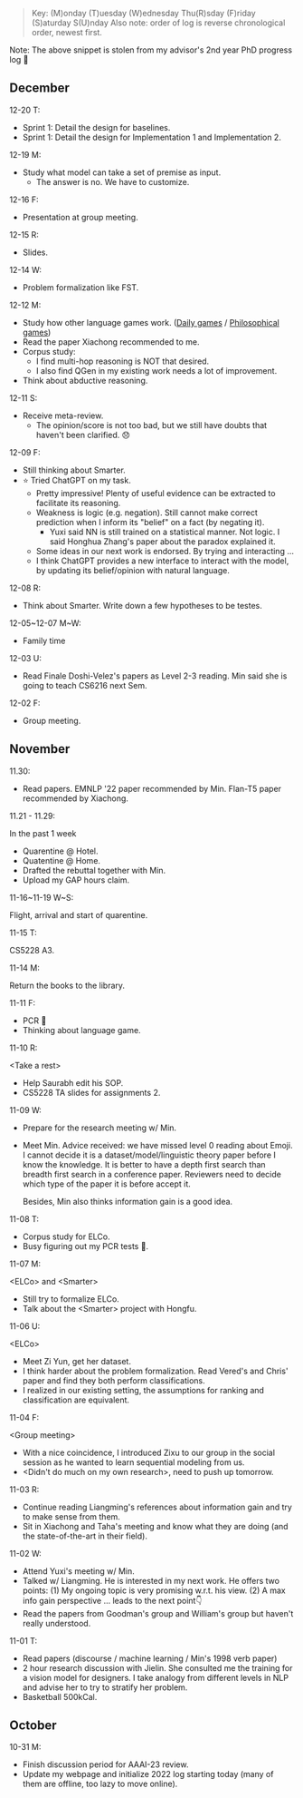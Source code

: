 



> Key: (M)onday (T)uesday (W)ednesday Thu(R)sday (F)riday (S)aturday S(U)nday
> Also note: order of log is reverse chronological order, newest first.

Note: The above snippet is stolen from my advisor's 2nd year PhD progress log 🤣





## December

12-20 T:

- Sprint 1: Detail the design for baselines. 
- Sprint 1: Detail the design for Implementation 1 and Implementation 2.



12-19 M:

- Study what model can take a set of premise as input. 
  - The answer is no. We have to customize. 



12-16 F:

- Presentation at group meeting. 



12-15 R:

- Slides. 



12-14 W:

- Problem formalization like FST.



12-12 M:

- Study how other language games work. ([Daily games](https://preply.com/en/blog/at-home-language-learning-games/) / [Philosophical games](https://en.wikipedia.org/wiki/Language_game_(philosophy)))
- Read the paper Xiachong recommended to me. 
- Corpus study: 
  - I find multi-hop reasoning is NOT that desired. 
  - I also find QGen in my existing work needs a lot of improvement. 
- Think about abductive reasoning. 



12-11 S:

- Receive meta-review.
  - The opinion/score is not too bad, but we still have doubts that haven't been clarified. 😞



12-09 F:

- Still thinking about Smarter. 
- ⭐️ Tried ChatGPT on my task. 
  - Pretty impressive! Plenty of useful evidence can be extracted to facilitate its reasoning. 
  - Weakness is logic (e.g. negation). Still cannot make correct prediction when I inform its "belief" on a fact (by negating it). 
    - Yuxi said NN is still trained on a statistical manner. Not logic. I said Honghua Zhang's paper about the paradox explained it. 
  - Some ideas in our next work is endorsed. By trying and interacting ... 
  - I think ChatGPT provides a new interface to interact with the model, by updating its belief/opinion with natural language. 



12-08 R:

- Think about Smarter. Write down a few hypotheses to be testes. 



12-05\~12-07 M\~W:

- Family time



12-03 U:

- Read Finale Doshi-Velez's papers as Level 2-3 reading. Min said she is going to teach CS6216 next Sem. 



12-02 F:

- Group meeting. 



## November

11.30:

- Read papers. EMNLP '22 paper recommended by Min. Flan-T5 paper recommended by Xiachong.



11.21 - 11.29:

In the past 1 week 

- Quarentine @ Hotel.
- Quatentine @ Home.
- Drafted the rebuttal together with Min. 
- Upload my GAP hours claim. 



11-16\~11-19 W~S:

Flight, arrival and start of quarentine. 



11-15 T:

CS5228 A3. 



11-14 M:

Return the books to the library. 



11-11 F:

- PCR 🧪
- Thinking about language game. 



11-10 R:

\<Take a rest>

- Help Saurabh edit his SOP.
- CS5228 TA slides for assignments 2. 



11-09 W:

- Prepare for the research meeting w/ Min.

- Meet Min. Advice received: we have missed level 0 reading about Emoji. I cannot decide it is a dataset/model/linguistic theory paper before I know the knowledge. It is better to have a depth first search than breadth first search in a conference paper. Reviewers need to decide which type of the paper it is before accept it. 

  Besides, Min also thinks information gain is a good idea. 



11-08 T:

- Corpus study for ELCo. 
- Busy figuring out my PCR tests 🧪.



11-07 M:

\<ELCo> and \<Smarter>

- Still try to formalize ELCo. 
- Talk about the \<Smarter> project with Hongfu. 



11-06 U:

\<ELCo>

- Meet Zi Yun, get her dataset. 
- I think harder about the problem formalization. Read Vered's and Chris' paper and find they both perform classifications.
- I realized in our existing setting, the assumptions for ranking and classification are equivalent. 



11-04 F:

\<Group meeting>

- With a nice coincidence, I introduced Zixu to our group in the social session as he wanted to learn sequential modeling from us.
- \<Didn't do much on my own research>, need to push up tomorrow. 



11-03 R:

- Continue reading Liangming's references about information gain and try to make sense from them. 
- Sit in Xiachong and Taha's meeting and know what they are doing (and the state-of-the-art in their field).



11-02 W:

- Attend Yuxi's meeting w/ Min.
- Talked w/ Liangming. He is interested in my next work. He offers two points: (1) My ongoing topic is very promising w.r.t. his view. (2) A max info gain perspective ... leads to the next point👇 
- Read the papers from Goodman's group and William's group but haven't really understood. 



11-01 T:

- Read papers (discourse / machine learning / Min's 1998 verb paper)
- 2 hour research discussion with Jielin. She consulted me the training for a vision model for designers. I take analogy from different levels in NLP and advise her to try to stratify her problem. 
- Basketball 500kCal. 



## October

10-31 M:

- Finish discussion period for AAAI-23 review. 
- Update my webpage and initialize 2022 log starting today (many of them are offline, too lazy to move online).

